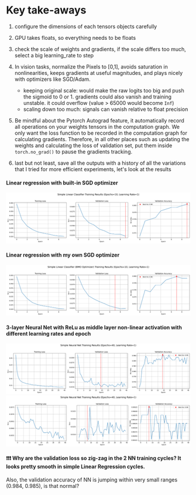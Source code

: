 # Key take-aways
1. configure the dimensions of each tensors objects carefully

2. GPU takes floats, so everything needs to be floats

3. check the scale of weights and gradients, if the scale differs too much, select a big learning_rate to step

4. In vision tasks, normalize the Pixels to [0,1], avoids saturation in nonlinearities,
keeps gradients at useful magnitudes,
and plays nicely with optimizers like SGD/Adam.
   * keeping original scale: would make the raw logits too big and push the sigmoid to 0 or 1. gradients could also vanish and training unstable. it could overflow (value > 65000 would become `Inf`)
   * scaling down too much: signals can vanish relative to float precision

5. Be mindful about the Pytorch Autograd feature, it automatically record all operations on your weights tensors in the computation graph. We only want the loss function to be recorded in the computation graph for calculating gradients. Therefore, in all other places such as updating the weights and calculating the loss of validation set, put them inside `torch.no_grad()` to pause the gradients tracking.

6. last but not least, save all the outputs with a history of all the variations that I tried for more efficient experiments, let's look at the results

#### Linear regression with built-in SGD optimizer
![simple lr 1](results/1_layer_linear_regression/training_results_linearReg.png)

#### Linear regression with my own SGD optimizer
![simple lr 2](results/1_layer_linear_regression/training_results_linearReg_bmo_opt.png)

#### 3-layer Neural Net with ReLu as middle layer non-linear activation with different learning rates and epoch
![simple nn 1](results/1_layer_linear_regression/training_results.png)
![simple nn 2](results/1_layer_linear_regression/training_results2.png)

#### ❗❗❗ Why are the validation loss so zig-zag in the 2 NN training cycles? It looks pretty smooth in simple Linear Regression cycles.
Also, the validation accuracy of NN is jumping within very small ranges (0.984, 0.985), is that normal?


